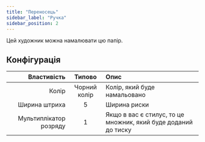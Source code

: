 ```yaml
---
title: "Переносець"
sidebar_label: "Ручка"
sidebar_position: 2
---
```


Цей художник можна намалювати цю папір.

## Конфігурація

|            Властивість |    Типово    | Опис                                                           |
| ----------------------:|:------------:|:-------------------------------------------------------------- |
|                  Колір | Чорний колір | Колір, який буде намальовано                                   |
|          Ширина штриха |      5       | Ширина риски                                                   |
| Мультиплікатор розряду |      1       | Якщо в вас є стилус, то це множник, який буде доданий до тиску |
